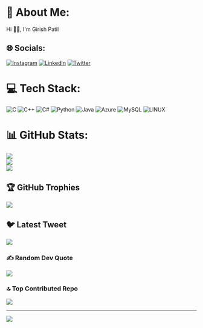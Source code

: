 # 💫 About Me:
Hi 👋🏻, I'm Girish Patil


## 🌐 Socials:
[![Instagram](https://img.shields.io/badge/Instagram-%23E4405F.svg?logo=Instagram&logoColor=white)](https://instagram.com/https://www.instagram.com/girishpatil_3012/) [![LinkedIn](https://img.shields.io/badge/LinkedIn-%230077B5.svg?logo=linkedin&logoColor=white)](https://linkedin.com/in/https://www.linkedin.com/in/girish-patil3012/) [![Twitter](https://img.shields.io/badge/Twitter-%231DA1F2.svg?logo=Twitter&logoColor=white)](https://twitter.com/https://twitter.com/girishpatil3012) 

# 💻 Tech Stack:
![C](https://img.shields.io/badge/c-%2300599C.svg?style=for-the-badge&logo=c&logoColor=white) ![C++](https://img.shields.io/badge/c++-%2300599C.svg?style=for-the-badge&logo=c%2B%2B&logoColor=white) ![C#](https://img.shields.io/badge/c%23-%23239120.svg?style=for-the-badge&logo=c-sharp&logoColor=white) ![Python](https://img.shields.io/badge/python-3670A0?style=for-the-badge&logo=python&logoColor=ffdd54) ![Java](https://img.shields.io/badge/java-%23ED8B00.svg?style=for-the-badge&logo=java&logoColor=white) ![Azure](https://img.shields.io/badge/azure-%230072C6.svg?style=for-the-badge&logo=azure-devops&logoColor=white) ![MySQL](https://img.shields.io/badge/mysql-%2300f.svg?style=for-the-badge&logo=mysql&logoColor=white) ![LINUX](https://img.shields.io/badge/Linux-FCC624?style=for-the-badge&logo=linux&logoColor=black)
# 📊 GitHub Stats:
![](https://github-readme-stats.vercel.app/api?username=girishpatil3012&theme=swift&hide_border=false&include_all_commits=true&count_private=true)<br/>
![](https://github-readme-streak-stats.herokuapp.com/?user=girishpatil3012&theme=swift&hide_border=false)<br/>
![](https://github-readme-stats.vercel.app/api/top-langs/?username=girishpatil3012&theme=swift&hide_border=false&include_all_commits=true&count_private=true&layout=compact)

## 🏆 GitHub Trophies
![](https://github-profile-trophy.vercel.app/?username=girishpatil3012&theme=dark&no-frame=false&no-bg=true&margin-w=4)

## 🐦 Latest Tweet
[![](https://gtce.itsvg.in/api?username=https://twitter.com/girishpatil3012)](https://github.com/VishwaGauravIn/github-twitter-card-embed)

### ✍️ Random Dev Quote
![](https://quotes-github-readme.vercel.app/api?type=horizontal&theme=tokyonight)

### 🔝 Top Contributed Repo
![](https://github-contributor-stats.vercel.app/api?username=girishpatil3012&limit=5&theme=chalk&combine_all_yearly_contributions=true)

---
[![](https://visitcount.itsvg.in/api?id=girishpatil3012&icon=0&color=0)](https://visitcount.itsvg.in)

<!-- Proudly created with GPRM ( https://gprm.itsvg.in ) -->
